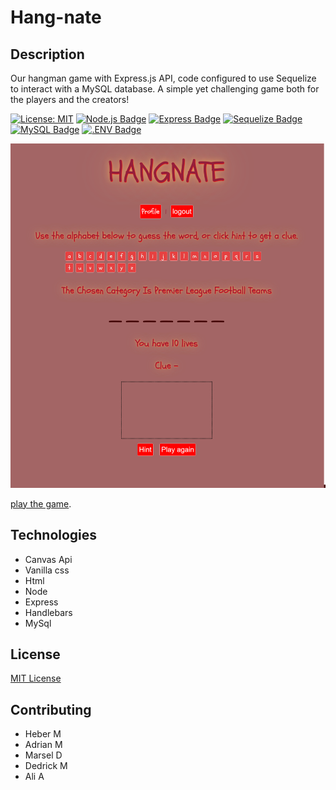 # Hang-nate
## Description

Our hangman game with Express.js API, code configured to use Sequelize to interact with a MySQL database. A simple yet challenging game both for the players and the creators!

[![License: MIT](https://img.shields.io/badge/License-MIT-yellow.svg)](https://opensource.org/licenses/MIT)
[![Node.js Badge](https://img.shields.io/badge/Node.js-393?logo=nodedotjs&logoColor=fff&style=flat)](https://nodejs.org/en)
[![Express Badge](https://img.shields.io/badge/Express-000?logo=express&logoColor=fff&style=flat)](https://expressjs.com/)
[![Sequelize Badge](https://img.shields.io/badge/Sequelize-52B0E7?logo=sequelize&logoColor=fff&style=flat)](https://sequelize.org/docs/v6/)
[![MySQL Badge](https://img.shields.io/badge/MySQL-4479A1?logo=mysql&logoColor=fff&style=flat)](https://www.npmjs.com/package/mysql2)
[![.ENV Badge](https://img.shields.io/badge/.ENV-ECD53F?logo=dotenv&logoColor=000&style=flat)](https://www.npmjs.com/package/dotenv)

![Hang-nate](/public/assets/Screenshot%202023-06-15%20155017.png)

[play the game](https://).

## Technologies
* Canvas Api
* Vanilla css
* Html
* Node
* Express
* Handlebars
* MySql

## License
[MIT License](https://opensource.org/licenses/MIT)
## Contributing
 - Heber M
 - Adrian M
 - Marsel D
 - Dedrick M
 - Ali A
